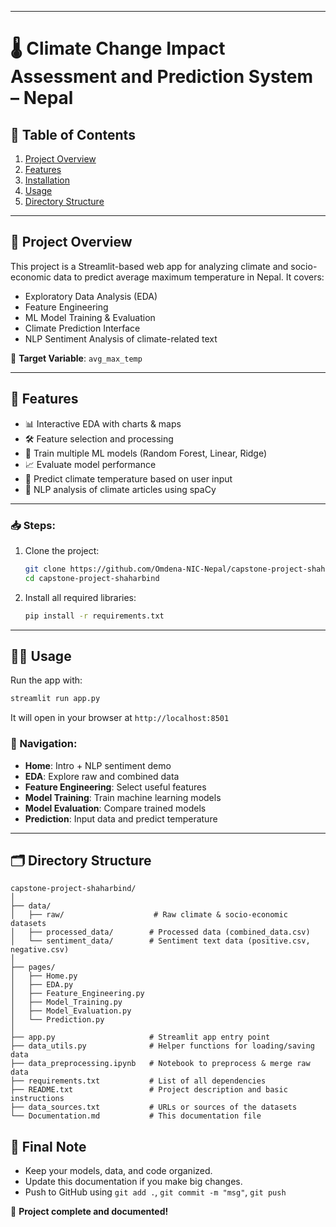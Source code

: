 
---
# 🌡️ Climate Change Impact Assessment and Prediction System – Nepal

## 📑 Table of Contents
1. [Project Overview](#project-overview)
2. [Features](#features)
3. [Installation](#installation)
4. [Usage](#usage)
5. [Directory Structure](#directory-structure)
---

## 📘 Project Overview

This project is a Streamlit-based web app for analyzing climate and socio-economic data to predict average maximum temperature in Nepal. It covers:

- Exploratory Data Analysis (EDA)
- Feature Engineering
- ML Model Training & Evaluation
- Climate Prediction Interface
- NLP Sentiment Analysis of climate-related text

🎯 **Target Variable**: `avg_max_temp`

---

## 🚀 Features

- 📊 Interactive EDA with charts & maps  
- 🛠️ Feature selection and processing  
- 🤖 Train multiple ML models (Random Forest, Linear, Ridge)  
- 📈 Evaluate model performance  
- 🔮 Predict climate temperature based on user input  
- 🧠 NLP analysis of climate articles using spaCy  

---

### 📥 Steps:

1. Clone the project:
   ```bash
   git clone https://github.com/Omdena-NIC-Nepal/capstone-project-shaharbind
   cd capstone-project-shaharbind
   
   ```

2. Install all required libraries:
   ```bash
   pip install -r requirements.txt
   ```


---

## 🧑‍💻 Usage

Run the app with:

```bash
streamlit run app.py
```

It will open in your browser at `http://localhost:8501`

### 📌 Navigation:

- **Home**: Intro + NLP sentiment demo  
- **EDA**: Explore raw and combined data  
- **Feature Engineering**: Select useful features  
- **Model Training**: Train machine learning models  
- **Model Evaluation**: Compare trained models  
- **Prediction**: Input data and predict temperature  

---

## 🗂️ Directory Structure

```
capstone-project-shaharbind/
│
├── data/
│   ├── raw/                    # Raw climate & socio-economic datasets
│   ├── processed_data/        # Processed data (combined_data.csv)
│   └── sentiment_data/        # Sentiment text data (positive.csv, negative.csv)
│
├── pages/
│   ├── Home.py
│   ├── EDA.py
│   ├── Feature_Engineering.py
│   ├── Model_Training.py
│   ├── Model_Evaluation.py
│   └── Prediction.py
│
├── app.py                     # Streamlit app entry point
├── data_utils.py              # Helper functions for loading/saving data
├── data_preprocessing.ipynb   # Notebook to preprocess & merge raw data
├── requirements.txt           # List of all dependencies
├── README.txt                 # Project description and basic instructions
├── data_sources.txt           # URLs or sources of the datasets
└── Documentation.md           # This documentation file
```

## 🧵 Final Note

- Keep your models, data, and code organized.
- Update this documentation if you make big changes.
- Push to GitHub using `git add .`, `git commit -m "msg"`, `git push`

🎉 **Project complete and documented!**